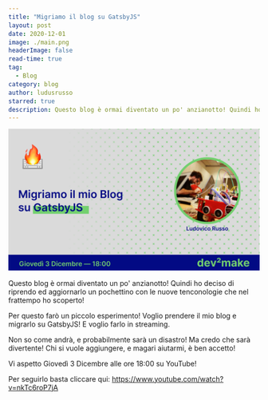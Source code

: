 ```yaml
---
title: "Migriamo il blog su GatsbyJS"
layout: post
date: 2020-12-01
image: ./main.png
headerImage: false
read-time: true
tag:
  - Blog
category: blog
author: ludusrusso
starred: true
description: Questo blog è ormai diventato un po' anzianotto! Quindi ho deciso di riprendo ed aggiornarlo un pochettino con le nuove tenconologie che nel frattempo ho scoperto!
---
```


[![image](./main.png)](https://www.youtube.com/watch?v=nkTc6roP7jA)

Questo blog è ormai diventato un po' anzianotto!
Quindi ho deciso di riprendo ed aggiornarlo un pochettino con le nuove tenconologie che nel frattempo ho scoperto!

Per questo farò un piccolo esperimento!
Voglio prendere il mio blog e migrarlo su GatsbyJS! E voglio farlo in streaming.

Non so come andrà, e probabilmente sarà un disastro! Ma credo che sarà divertente! Chi si vuole aggiungere, e magari aiutarmi, è ben accetto!

Vi aspetto Giovedì 3 Dicembre alle ore 18:00 su YouTube!

Per seguirlo basta cliccare qui: https://www.youtube.com/watch?v=nkTc6roP7jA
